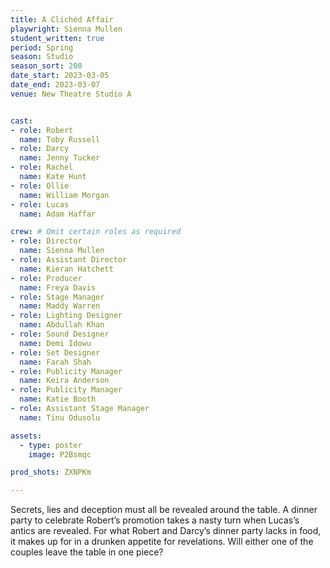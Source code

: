 ```yaml
---
title: A Clichéd Affair 
playwright: Sienna Mullen 
student_written: true 
period: Spring 
season: Studio 
season_sort: 200 
date_start: 2023-03-05
date_end: 2023-03-07
venue: New Theatre Studio A 


cast:
- role: Robert
  name: Toby Russell 
- role: Darcy 
  name: Jenny Tucker 
- role: Rachel 
  name: Kate Hunt 
- role: Ollie 
  name: William Morgan 
- role: Lucas 
  name: Adam Haffar 

crew: # Omit certain roles as required
- role: Director
  name: Sienna Mullen 
- role: Assistant Director 
  name: Kieran Hatchett 
- role: Producer
  name: Freya Davis 
- role: Stage Manager 
  name: Maddy Warren 
- role: Lighting Designer 
  name: Abdullah Khan
- role: Sound Designer 
  name: Demi Idowu 
- role: Set Designer 
  name: Farah Shah 
- role: Publicity Manager 
  name: Keira Anderson 
- role: Publicity Manager 
  name: Katie Booth 
- role: Assistant Stage Manager 
  name: Tinu Odusolu 

assets:
  - type: poster 
    image: P2Bsmqc

prod_shots: ZXNPKm

---
```


Secrets, lies and deception must all be revealed around the table. A dinner party to celebrate Robert’s promotion takes a nasty turn when Lucas’s antics are revealed. For what Robert and Darcy’s dinner party lacks in food, it makes up for in a drunken appetite for revelations. Will either one of the couples leave the table in one piece?